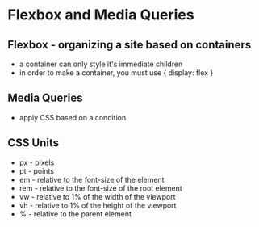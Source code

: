 # Flexbox and Media Queries

## Flexbox - organizing a site based on containers

- a container can only style it's immediate children
- in order to make a container, you must use { display: flex }

## Media Queries

- apply CSS based on a condition

## CSS Units

- px - pixels
- pt - points
- em - relative to the font-size of the element
- rem - relative to the font-size of the root element
- vw - relative to 1% of the width of the viewport
- vh - relative to 1% of the height of the viewport
- % - relative to the parent element
